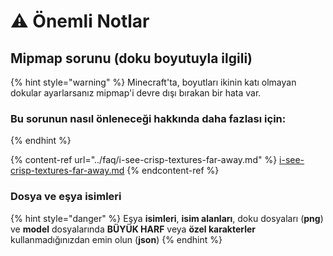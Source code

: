 # ⚠ Önemli Notlar

## Mipmap sorunu (doku boyutuyla ilgili)

{% hint style="warning" %}
Minecraft'ta, boyutları ikinin katı olmayan dokular ayarlarsanız mipmap'i devre dışı bırakan bir hata var.

### Bu sorunun nasıl önleneceği hakkında daha fazlası için:
{% endhint %}

{% content-ref url="../faq/i-see-crisp-textures-far-away.md" %}
[i-see-crisp-textures-far-away.md](../faq/i-see-crisp-textures-far-away.md)
{% endcontent-ref %}

### Dosya ve eşya isimleri

{% hint style="danger" %}
Eşya **isimleri**, **isim alanları**, doku dosyaları (**png**) ve **model** dosyalarında **BÜYÜK HARF** veya **özel karakterler** kullanmadığınızdan emin olun (**json**)
{% endhint %}
